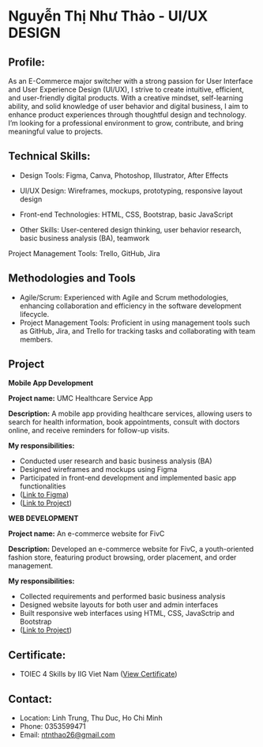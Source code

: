 # Nguyễn Thị Như Thảo - UI/UX DESIGN

## Profile:

As an E-Commerce major switcher with a strong passion for User Interface and User Experience Design (UI/UX), I strive to create intuitive, efficient, and user-friendly digital products. With a creative mindset, self-learning ability, and solid knowledge of user behavior and digital business, I aim to enhance product experiences through thoughtful design and technology. I’m looking for a professional environment to grow, contribute, and bring meaningful value to projects.

## Technical Skills:
* Design Tools: Figma, Canva, Photoshop, Illustrator, After Effects

* UI/UX Design: Wireframes, mockups, prototyping, responsive layout design

* Front-end Technologies: HTML, CSS, Bootstrap, basic JavaScript

* Other Skills: User-centered design thinking, user behavior research, basic business analysis (BA), teamwork

Project Management Tools: Trello, GitHub, Jira

## Methodologies and Tools
* Agile/Scrum: Experienced with Agile and Scrum methodologies, enhancing collaboration and efficiency in the software development lifecycle.
* Project Management Tools: Proficient in using management tools such as GitHub, Jira, and Trello for tracking tasks and collaborating with team members.

## Project
**Mobile App Development**

**Project name:** UMC Healthcare Service App

**Description:** A mobile app providing healthcare services, allowing users to search for health information, book appointments, consult with doctors online, and receive reminders for follow-up visits.

**My responsibilities:** 
  + Conducted user research and basic business analysis (BA)
  + Designed wireframes and mockups using Figma
  + Participated in front-end development and implemented basic app functionalities
  + ([Link to Figma](https://www.figma.com/design/5S9CNkEA6viA86GePA5Nht/Hosme-Android?node-id=0-1&t=45nakCBoYoKIQ6uc-1))
  + ([Link to Project](https://github.com/nguyenthinhuthao26/App_Development_HOSME))
    
**WEB DEVELOPMENT**

**Project name:** An e-commerce website for FivC

**Description:** Developed an e-commerce website for FivC, a youth-oriented fashion store, featuring product browsing, order placement, and order management.

**My responsibilities:** 
+ Collected requirements and performed basic business analysis
+ Designed website layouts for both user and admin interfaces
+ Built responsive web interfaces using HTML, CSS, JavaSctrip and Bootstrap
+ ([Link to Project](https://github.com/nguyenthinhuthao26/Web_Development_FIVC))

## Certificate:
* TOIEC 4 Skills by IIG Viet Nam ([View Certificate](https://drive.google.com/file/d/12yLVVmbngxhL4BP3kaisCj-D9akIpYvd/view?usp=sharing))

## Contact:
* Location: Linh Trung, Thu Duc, Ho Chi Minh
* Phone: 0353599471
* Email: ntnthao26@gmail.com
